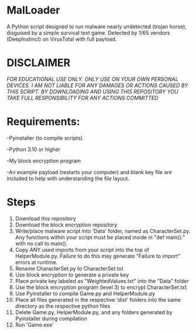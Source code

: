 # MalLoader
A Python script designed to run malware nearly undetected (trojan horse), disguised by a simple survival text game. Detected by 1/65 vendors (DeepInstinct) on VirusTotal with full payload.

# DISCLAIMER
*FOR EDUCATIONAL USE ONLY. ONLY USE ON YOUR OWN PERSONAL DEVICES. I AM NOT LIABLE FOR ANY DAMAGES OR ACTIONS CAUSED BY THIS SCRIPT. BY DOWNLOADING AND USING THIS REPOSITORY YOU TAKE FULL RESPONSIBILITY FOR ANY ACTIONS COMMITTED*

# Requirements:
-Pyinstaller (to compile scripts)

-Python 3.10 or higher

-My block encryption program

-An example payload (restarts your computer) and blank key file are included to help with understanding the file layout.

# Steps
1. Download this repository
2. Download the block encryption repository
3. Write/place malware script into 'Data' folder, named as CharacterSet.py. Any functions within your script must be placed inside in "def main():" with no call to main().
4. Copy ANY used imports from your script into the top of HelperModule.py. Failure to do this may generate "Failure to import" errors at runtime.
5. Rename CharacterSet.py to CharacterSet.txt
6. Use block encryption to generate a private key
7. Place private key labeled as "WeightedValues.txt" into the "Data" folder
8. Use the block encryption program (level 3) to encrypt CharacterSet.txt
9. Use Pyinstaller to compile Game.py and HelperModule.py
10. Place all files generated in the respective 'dist' folders into the same directory as the respective python files
11. Delete Game.py, HelperModule.py, and any folders generated by Pyinstaller during compilation
12. Run 'Game.exe'
